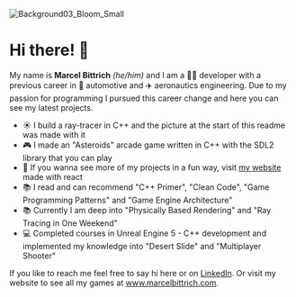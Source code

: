 
<!--![Work Screenshot 4K2](https://user-images.githubusercontent.com/113523293/190179188-5b1f25c3-7354-409a-8288-b7d0a2ecf6d8.png)-->
![Background03_Bloom_Small](https://github.com/user-attachments/assets/17bd8065-a0c5-4c12-a608-afe831c11a4e)

# Hi there! 👋

My name is **Marcel Bittrich** *(he/him)* and I am a :man_technologist: developer with a previous career in 🚗 automotive and ✈️ aeronautics engineering. 
Due to my passion for programming I pursued this career change and here you can see my latest projects.

- ☀️ I build a ray-tracer in C++ and the picture at the start of this readme was made with it
- :video_game: I made an "Asteroids" arcade game written in C++ with the SDL2 library that you can play
- :rocket: If you wanna see more of my projects in a fun way, visit [my website](https://www.marcelbittrich.com) made with react
- :books: I read and can recommend "C++ Primer", "Clean Code", "Game Programming Patterns" and "Game Engine Architecture" 
- :books: Currently I am deep into "Physically Based Rendering" and "Ray Tracing in One Weekend"
- 💻 Completed courses in Unreal Engine 5 - C++ development and implemented my knowledge into "Desert Slide" and "Multiplayer Shooter"

If you like to reach me feel free to say hi here or on [LinkedIn](https://www.linkedin.com/in/marcel-bittrich).
Or visit my website to see all my games at www.marcelbittrich.com.

<!--
**marcelbittrich/marcelbittrich** is a ✨ _special_ ✨ repository because its `README.md` (this file) appears on your GitHub profile.

Here are some ideas to get you started:

- :video_game: I’m currently working on a 
- :books: I’m currently learning ...
- 👯 I’m looking to collaborate on ...
- 🤔 I’m looking for help with ...
- 💬 Ask me about ...
- 📫 How to reach me: ...
- 😄 Pronouns: ...
- ⚡ Fun fact: ...

-->




